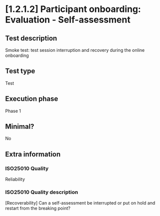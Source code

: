 
# [1.2.1.2] Participant onboarding: Evaluation - Self-assessment
 
## Test description
Smoke test: test session interruption and recovery during the online onboarding
 
## Test type
Test
 
## Execution phase
Phase 1
 
## Minimal?
No
 
## Extra information
### ISO25010 Quality
Reliability
### ISO25010 Quality description
[Recoverability] Can a self-assessment be interrupted or put on hold and restart from the breaking point?
    